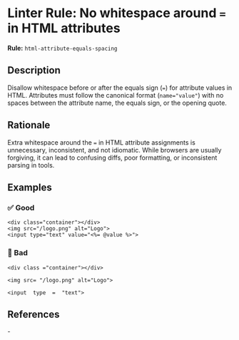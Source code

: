 # Linter Rule: No whitespace around `=` in HTML attributes

**Rule:** `html-attribute-equals-spacing`

## Description

Disallow whitespace before or after the equals sign (`=`) for attribute values in HTML. Attributes must follow the canonical format (`name="value"`) with no spaces between the attribute name, the equals sign, or the opening quote.

## Rationale

Extra whitespace around the `=` in HTML attribute assignments is unnecessary, inconsistent, and not idiomatic. While browsers are usually forgiving, it can lead to confusing diffs, poor formatting, or inconsistent parsing in tools.

## Examples

### ✅ Good

```erb
<div class="container"></div>
<img src="/logo.png" alt="Logo">
<input type="text" value="<%= @value %>">
```

### 🚫 Bad

```erb
<div class ="container"></div>

<img src= "/logo.png" alt="Logo">

<input  type  =  "text">
```

## References

\-
